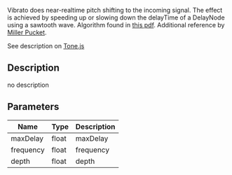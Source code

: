  Vibrato does near-realtime pitch shifting to the incoming signal.
The effect is achieved by speeding up or slowing down the delayTime
of a DelayNode using a sawtooth wave.
Algorithm found in [this pdf](http://dsp-book.narod.ru/soundproc.pdf).
Additional reference by [Miller Pucket](http://msp.ucsd.edu/techniques/v0.11/book-html/node115.html).

See description on [Tone.js](https://tonejs.github.io/)

## Description
no description
## Parameters

<table>
<thead>
	<tr>
		<th>Name</th>
		<th>Type</th>
		<th>Description</th>
	</tr>
</thead>
<tr>
	<td>maxDelay</td>
	<td><div class='bg-yellow-800 px-2 py-px text-white rounded-sm'>float</div></td>
	<td>maxDelay</td>
</tr>
<tr>
	<td>frequency</td>
	<td><div class='bg-yellow-800 px-2 py-px text-white rounded-sm'>float</div></td>
	<td>frequency</td>
</tr>
<tr>
	<td>depth</td>
	<td><div class='bg-yellow-800 px-2 py-px text-white rounded-sm'>float</div></td>
	<td>depth</td>
</tr>
</table>